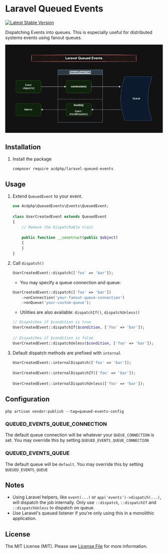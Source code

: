 # Laravel Queued Events
[![Latest Stable Version](https://poser.pugx.org/acdphp/laravel-queued-events/v)](https://packagist.org/packages/acdphp/laravel-queued-events)

Dispatching Events into queues. This is especially useful for distributed systems events using fanout queues.

![workflow](./.docs/workflow.jpg)

## Installation
1. Install the package
    ```shell
    composer require acdphp/laravel-queued-events
    ```
   
## Usage
1. Extend `QueuedEvent` to your event.
   ```php
   use Acdphp\QueuedEvents\Events\QueuedEvent;
  
   class UserCreatedEvent extends QueuedEvent
   {
       // Remove the Dispatchable trait
   
       public function __construct(public $object)
       {
       }
   }
   ```

2. Call `dispatch()`
   ```php
   UserCreatedEvent::dispatch(['foo' => 'bar']);
   ```
   
   - You may specify a queue connection and queue:
   ```php
   UserCreatedEvent::dispatch(['foo' => 'bar'])
       ->onConnection('your-fanout-queue-connection')
       ->onQueue('your-custom-queue');
   ```
  
    - Utilities are also available: `dispatchIf()`, `dispatchUnless()`
    ```php
    // Dispatches if $condition is true
    UserCreatedEvent::dispatchIf($condition, ['foo' => 'bar']);
    
    // Dispatches if $condition is false
    UserCreatedEvent::dispatchUnless($condition, ['foo' => 'bar']);
    ```

3. Default dispatch methods are prefixed with `internal`
   ```php
   UserCreatedEvent::internalDispatch(['foo' => 'bar']);
   
   UserCreatedEvent::internalDispatchIf(['foo' => 'bar']);
   
   UserCreatedEvent::internalDispatchUnless(['foo' => 'bar']);
   ```

## Configuration
```shell
php artisan vendor:publish --tag=queued-events-config
```

### QUEUED_EVENTS_QUEUE_CONNECTION
The default queue connection will be whatever your `QUEUE_CONNECTION` is set. You may override this by setting `QUEUED_EVENTS_QUEUE_CONNECTION`

### QUEUED_EVENTS_QUEUE
The default queue will be `default`. You may override this by setting `QUEUED_EVENTS_QUEUE`


## Notes
- Using Laravel helpers, like `event(...)` or `app('events')->dispatch(...)`, will dispatch the job internally. Only use `::dispatch`, `::dispatchIf` and `::dispatchUnless` to dispatch on queue.
- Use Laravel's queued listener if you're only using this in a monolithic application. 

## License
The MIT License (MIT). Please see [License File](LICENSE) for more information.
